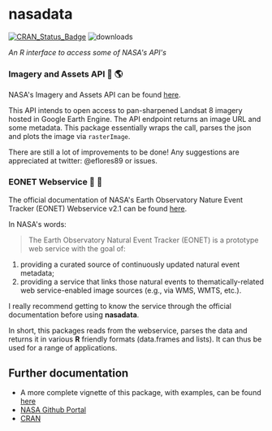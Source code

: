# nasadata 

[![CRAN\_Status\_Badge](http://www.r-pkg.org/badges/version/nasadata)](http://cran.r-project.org/package=nasadata) ![downloads](http://cranlogs.r-pkg.org/badges/grand-total/nasadata)

*An R interface to access some of NASA's API's*

### Imagery and Assets API :satellite: :earth_americas: 

NASA's Imagery and Assets API can be found [here](https://api.nasa.gov/api.html).

This API intends to open access to pan-sharpened Landsat 8 imagery hosted in Google Earth Engine. The API endpoint returns an image URL and some metadata. This package essentially wraps the call, parses the json and plots the image via `rasterImage`. 

There are still a lot of improvements to be done! Any suggestions are appreciated at twitter: @eflores89 or issues.


### EONET Webservice :pushpin: :rotating_light:

The official documentation of NASA's Earth Observatory Nature Event Tracker (EONET) Webservice v2.1 can be found [here](http://eonet.sci.gsfc.nasa.gov/docs/v2.1). 

In NASA's words: 
> The Earth Observatory Natural Event Tracker (EONET) is a prototype web service with the goal of:
  1. providing a curated source of continuously updated natural event metadata;
  2. providing a service that links those natural events to thematically-related web service-enabled image sources (e.g., via WMS, WMTS, etc.).

I really recommend getting to know the service through the official documentation before using **nasadata**. 

In short, this packages reads from the webservice, parses the data and returns it in various **R** friendly formats (data.frames and lists). It can thus be used for a range of applications. 

## Further documentation

* A more complete vignette of this package, with examples, can be found [here](http://enelmargen.org/nasadata/vignette_v0/)
* [NASA Github Portal](https://github.com/nasa)
* [CRAN](https://cran.r-project.org/web/packages/nasadata/)

